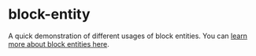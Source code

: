 # block-entity

A quick demonstration of different usages of block entities. You can [learn more about block entities here](https://dev.hytopia.com/sdk-guides/entities/block-entities).